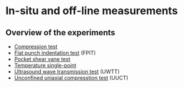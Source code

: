 # In-situ and off-line measurements

## Overview of the experiments

- [Compression test](compression_test.md)
- [Flat punch indentation test](flat_punch_indentation_test.md) (FPIT)
- [Pocket shear vane test](pocket_shear_vane_test.md)
- [Temperature single-point](temperature_point.md)
- [Ultrasound wave transmission test](ultrasonic_wave_transmission_test.md) (UWTT)
- [Unconfined uniaxial compresstion test](unconfined_uniaxial_compression_test.md) (UUCT)
